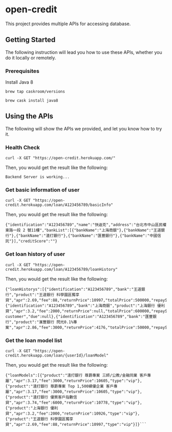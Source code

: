 # open-credit

This project provides multiple APIs for accessing database.

## Getting Started

The following instruction will lead you how to use these APIs, whether you do it locally or remotely.

### Prerequisites

Install Java 8

```
brew tap caskroom/versions
```

```
brew cask install java8
```

## Using the APIs

The following will show the APIs we provided, and let you know how to try it.

### Health Check

```
curl -X GET "https://open-credit.herokuapp.com/"
```

Then, you would get the result like the following:

```
Backend Server is working...
```

### Get basic information of user

```
curl -X GET "https://open-credit.herokuapp.com/loan/A123456789/basicInfo"
```

Then, you would get the result like the following:

```
{"identification":"A123456789","name":"快迪克","address":"台北市中山區民權東路一段 2 號11樓","bankList":[{"bankName":"上海商銀"},{"bankName":"王道銀行"},{"bankName":"渣打銀行"},{"bankName":"匯豐銀行"},{"bankName":"中國信託"}],"creditScore":""}
```

### Get loan history of user

```
curl -X GET "https://open-credit.herokuapp.com/loan/A123456789/loanHistory"
```

Then, you would get the result like the following:

```
{"loanHistorys":[{"identification":"A123456789","bank":"王道銀行","product":"王道銀行 科學園區獨享貸","apr":2.69,"fee":88,"returnPrice":10997,"totalPrice":500000,"repayStaging":10,"staging":24,"startDate":"20180215","endDate":"20190315","repaymentDateOfMonth":"15","repayRate":1.0,"commentFromBank":"","due":null},{"identification":"A123456789","bank":"上海商銀","product":"上海銀行 優利貸","apr":3.2,"fee":2000,"returnPrice":null,"totalPrice":600000,"repayStaging":69,"staging":72,"startDate":"20160111","endDate":"20190211","repaymentDateOfMonth":"11","repayRate":1.0,"commentFromBank":"Great customer","due":null},{"identification":"A123456789","bank":"匯豐銀行","product":"滙豐銀行 閃光0.1%專案","apr":2.86,"fee":3000,"returnPrice":4176,"totalPrice":50000,"repayStaging":1,"staging":6,"startDate":"201801119","endDate":"20190519","repaymentDateOfMonth":"19","repayRate":1.0,"commentFromBank":"","due":null}]}
```

### Get the loan model list

```
curl -X GET "https://open-credit.herokuapp.com/loan/{userId}/loanModel"
```

Then, you would get the result like the following:

```
{"loanModels":[{"product":"渣打銀行 尊爵專案 三師/公教/金融同業 客戶專屬","apr":3.17,"fee":3000,"returnPrice":10605,"type":"vip"},{"product":"渣打銀行 尊爵專案 Top 1,500績優企業 客戶專屬","apr":3.17,"fee":3000,"returnPrice":10605,"type":"vip"},{"product":"渣打銀行 優質客戶指數信貸","apr":3.74,"fee":6000,"returnPrice":10778,"type":"vip"},{"product":"上海銀行 優利貸","apr":3.2,"fee":2000,"returnPrice":10926,"type":"vip"},{"product":"王道銀行 科學園區獨享貸","apr":2.69,"fee":88,"returnPrice":10997,"type":"vip"}]}```